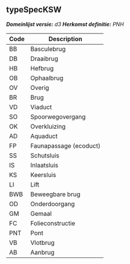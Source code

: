 ## typeSpecKSW

*__Domeinlijst versie:__ d3*
*__Herkomst definitie:__ PNH*

|__Code__ |__Description__	|
|	---	|	---	|
| BB | Basculebrug |
| DB | Draaibrug |
| HB | Hefbrug |
| OB | Ophaalbrug |
| OV | Overig |
| BR | Brug |
| VD | Viaduct |
| SO | Spoorwegovergang |
| OK | Overkluizing |
| AD | Aquaduct |
| FP | Faunapassage (ecoduct) |
| SS | Schutsluis |
| IS | Inlaatsluis |
| KS | Keersluis |
| LI | Lift |
| BWB | Beweegbare brug |
| OD | Onderdoorgang |
| GM | Gemaal |
| FC | Folieconstructie |
| PNT | Pont |
| VB | Vlotbrug |
| AB | Aanbrug |
